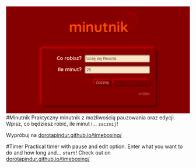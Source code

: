 ![obraz aplikacji](./timer-og.jpg)
#Minutnik
Praktyczny minutnik z możliwością pauzowania oraz edycji. Wpisz, co będziesz robić, ile minut i... `zacznij`!

Wypróbuj na [dorotapindur.github.io/timeboxing/](https://dorotapindur.github.io/timeboxing/)

#Timer
Practical timer with pause and edit option. Enter what you want to do and how long and... `start`!
Check out on [dorotapindur.github.io/timeboxing/](https://dorotapindur.github.io/timeboxing/)
